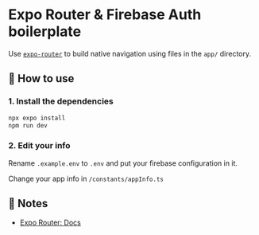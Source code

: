 # Expo Router & Firebase Auth boilerplate

Use [`expo-router`](https://docs.expo.dev/router/introduction/) to build native navigation using files in the `app/` directory.

## 🚀 How to use

### 1. Install the dependencies

```sh
npx expo install
npm run dev
```

### 2. Edit your info

Rename `.example.env` to `.env` and put your firebase configuration in it.

Change your app info in `/constants/appInfo.ts`

## 📝 Notes

- [Expo Router: Docs](https://docs.expo.dev/router/introduction/)
